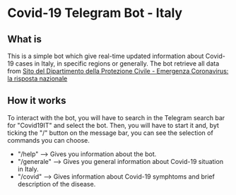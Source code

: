 # Covid-19 Telegram Bot - Italy

## What is

This is a simple bot which give real-time updated information about Covid-19 cases in Italy, in specific regions or generally. The bot retrieve all data from [Sito del Dipartimento della Protezione Civile - Emergenza Coronavirus: la risposta nazionale](http://www.protezionecivile.it/attivita-rischi/rischio-sanitario/emergenze/coronavirus)

## How it works

To interact with the bot, you will have to search in the Telegram search bar for "Covid19IT" and select the bot. Then, you will have to start it and, byt ticking the "/" button on the message bar, you can see the selection of commands you can choose.

* "/help" --> Gives you information about the bot.
* "/generale" --> Gives you general information about Covid-19 situation in Italy.
* "/covid" --> Gives information about Covid-19 symphtoms and brief description of the disease.